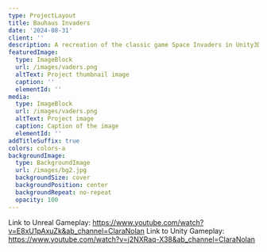 ```yaml
---
type: ProjectLayout
title: Bauhaus Invaders
date: '2024-08-31'
client: ''
description: A recreation of the classic game Space Invaders in Unity3D and Unreal
featuredImage:
  type: ImageBlock
  url: /images/vaders.png
  altText: Project thumbnail image
  caption: ''
  elementId: ''
media:
  type: ImageBlock
  url: /images/vaders.png
  altText: Project image
  caption: Caption of the image
  elementId: ''
addTitleSuffix: true
colors: colors-a
backgroundImage:
  type: BackgroundImage
  url: /images/bg2.jpg
  backgroundSize: cover
  backgroundPosition: center
  backgroundRepeat: no-repeat
  opacity: 100
---
```

Link to Unreal Gameplay: <https://www.youtube.com/watch?v=E8xU1pAxuZk&ab_channel=ClaraNolan>
Link to Unity Gameplay: <https://www.youtube.com/watch?v=j2NXRaq-X38&ab_channel=ClaraNolan>
